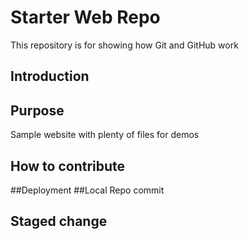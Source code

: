 # Starter Web Repo

This repository is for showing how Git and GitHub work

## Introduction

## Purpose

Sample website with plenty of files for demos

## How to contribute
##Deployment
##Local Repo commit
## Staged change